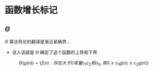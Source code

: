 # 函数增长标记

## $\Theta$

$\Theta$ 算法导论的翻译是渐近紧确界...

- 说人话就是 $\Theta$ 确定了这个函数的上界和下界.


$$ 
\Theta(g(n)) = \{f(n): 存在大于0常量 c_1 c_2和 n_0,有 0\leq c_1g(n) \leq c_2g(n) \} 
$$
